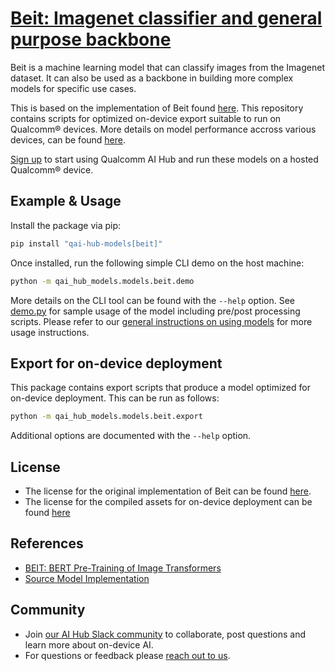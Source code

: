 # [Beit: Imagenet classifier and general purpose backbone](https://aihub.qualcomm.com/models/beit)

Beit is a machine learning model that can classify images from the Imagenet dataset. It can also be used as a backbone in building more complex models for specific use cases.

This is based on the implementation of Beit found [here](https://github.com/microsoft/unilm/tree/master/beit). This repository contains scripts for optimized on-device
export suitable to run on Qualcomm® devices. More details on model performance
accross various devices, can be found [here](https://aihub.qualcomm.com/models/beit).

[Sign up](https://myaccount.qualcomm.com/signup) to start using Qualcomm AI Hub and run these models on a hosted Qualcomm® device.




## Example & Usage

Install the package via pip:
```bash
pip install "qai-hub-models[beit]"
```


Once installed, run the following simple CLI demo on the host machine:

```bash
python -m qai_hub_models.models.beit.demo
```
More details on the CLI tool can be found with the `--help` option. See
[demo.py](demo.py) for sample usage of the model including pre/post processing
scripts. Please refer to our [general instructions on using
models](../../../#getting-started) for more usage instructions.

## Export for on-device deployment

This package contains export scripts that produce a model optimized for
on-device deployment. This can be run as follows:

```bash
python -m qai_hub_models.models.beit.export
```
Additional options are documented with the `--help` option.


## License
* The license for the original implementation of Beit can be found
  [here](https://github.com/pytorch/vision/blob/main/LICENSE).
* The license for the compiled assets for on-device deployment can be found [here](https://qaihub-public-assets.s3.us-west-2.amazonaws.com/qai-hub-models/Qualcomm+AI+Hub+Proprietary+License.pdf)


## References
* [BEIT: BERT Pre-Training of Image Transformers](https://arxiv.org/abs/2106.08254)
* [Source Model Implementation](https://github.com/microsoft/unilm/tree/master/beit)



## Community
* Join [our AI Hub Slack community](https://aihub.qualcomm.com/community/slack) to collaborate, post questions and learn more about on-device AI.
* For questions or feedback please [reach out to us](mailto:ai-hub-support@qti.qualcomm.com).
